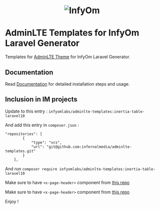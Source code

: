 <h1 align="center"><img src="https://assets.infyom.com/open-source/infyom-logo.png" alt="InfyOm"></h1>

# AdminLTE Templates for InfyOm Laravel Generator

Templates for [AdminLTE Theme](https://adminlte.io/) for InfyOm Laravel Generator.  

## Documentation

Read [Documentation](https://infyom.com/open-source/laravelgenerator/docs/8.0/adminlte-templates) for detailed installation steps and usage.
## Inclusion in IM projects

Update to this entry : `infyomlabs/adminlte-templates:inertia-table-laravel10`

And add this entry in `composer.json` :

```
"repositories": [
        {
            "type": "vcs",
            "url": "git@github.com:infernalmedia/adminlte-templates.git"
        }
    ],
```

And run `composer require infyomlabs/adminlte-templates:inertia-table-laravel10`

Make sure to have `<x-page-header>` component from [this repo](https://gitlab.com/infernalmedia/infernal-components)

Make sure to have `<x-page-header>` component from [this repo](https://gitlab.com/infernalmedia/infernal-components)

Enjoy !
